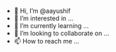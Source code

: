 - 👋 Hi, I’m @aayushif
- 👀 I’m interested in ...
- 🌱 I’m currently learning ...
- 💞️ I’m looking to collaborate on ...
- 📫 How to reach me ...

<!---
aayushif/aayushif is a ✨ special ✨ repository because its `README.md` (this file) appears on your GitHub profile.
You can click the Preview link to take a look at your changes.
--->
